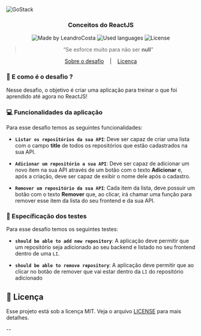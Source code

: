 <img alt="GoStack" src="https://storage.googleapis.com/golden-wind/bootcamp-gostack/header-desafios.png" />

<h3 align="center">
  Conceitos do ReactJS
</h3>

<p align="center">
    <img alt="Made by LeandroCosta" src="https://img.shields.io/badge/Made%20by-Leandro%20Costa-brightgreen">
    <img alt="Used languages" src="https://img.shields.io/github/languages/count/leealvescosta/gostack-react">
  <img alt="License" src="https://img.shields.io/badge/license-MIT-%2304D361">
</p>
<blockquote><p align="center">“Se esforce muito para não ser <strong>null</strong>”</blockquote>

<p align="center">
  <a href="#rocket-sobre-o-desafio">Sobre o desafio</a>
  &nbsp;&nbsp;&nbsp;|&nbsp;&nbsp;&nbsp;
  <a href="#memo-licença">Licença</a>
</p>

### :rocket: E como é o desafio ?

Nesse desafio, o objetivo é criar uma aplicação para treinar o que foi aprendido até agora no ReactJS!


### :computer: Funcionalidades da aplicação

Para esse desafio temos as seguintes funcionalidades:

- **`Listar os repositórios da sua API`**: Deve ser capaz de criar uma lista com o campo **title** de todos os repositórios que estão cadastrados na sua API.

- **`Adicionar um repositório a sua API`**: Deve ser capaz de adicionar um novo item na sua API através de um botão com o texto **Adicionar** e, após a criação, deve ser capaz de exibir o nome dele após o cadastro.

- **`Remover um repositório da sua API`**: Cada item da lista, deve possuir um botão com o texto **Remover** que, ao clicar, irá chamar uma função para remover esse item da lista do seu frontend e da sua API.

### :microscope: Específicação dos testes

Para esse desafio temos os seguintes testes:

- **`should be able to add new repository`**: A aplicação deve permitir que um repositório seja adicionado ao seu backend e listado no seu frontend dentro de uma `LI`.

- **`should be able to remove repository`**: A aplicação deve permitir que ao clicar no botão de remover que vai estar dentro da `LI` do repositório adicionado

## :memo: Licença

Esse projeto está sob a licença MIT. Veja o arquivo [LICENSE](LICENSE.md) para mais detalhes.

--